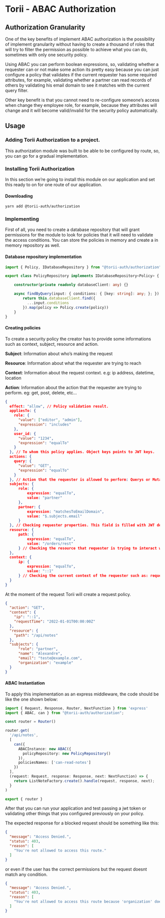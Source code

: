 # Torii - ABAC Authorization

## Authorization Granularity
One of the key benefits of implement ABAC authorization is the possibility of implement granularity without having to create a thousand of roles that will try to filter the permission as possible to achieve what you can do, sometimes with only one security policy.

Using ABAC you can perform boolean expressions, so, validating whether a requester can or not make some action its pretty easy because you can just configure a policy that validates if the current requester has some required attributes, for example, validating whether a partner can read records of others by validating his email domain to see it matches with the current query filter.

Other key benefit is that you cannot need to re-configure someone’s access when change they employee role, for example, because they attributes will change and it will become valid/invalid for the security policy automatically.

## Usage
### Adding Torii Authorization to a project.
This authorization module was built to be able to be configured by route, so, you can go for a gradual implementation.

### Installing Torii Authorization
In this section we’re going to install this module on our application and set this ready to on for one route of our application.

#### Downloading
```bash
yarn add @torii-auth/authorization
```

### Implementing
First of all, you need to create a database repository that will grant permissions for the module to look for policies that it will need to validate the access conditions. You can store the policies in memory and create a in memory repository as well.

#### Database repository implementation

```ts
import { Policy, IDatabaseRepository } from "@torii-auth/authorization";

export class PolicyRepository implements IDatabaseRepository<Policy> {

    constructor(private readonly databaseClient: any) {}

    async findByQuery(input: { conditions: { [key: string]: any; }; }): Promise<Policy[]> {
        return this.databaseClient.find({
          ...input.conditions
        }).map(policy => Policy.create(policy))
    }
}
```

#### Creating policies

To create a security policy the creator has to provide some informations such as context, subject, resource and action.

**Subject**: Information about who’s making the request

**Resource**: Information about what the requester are trying to reach

**Context**: Information about the request context. e.g: ip address, datetime, location

**Action**: Information about the action that the requester are trying to perform. eg: get, post, delete, etc…

```json
{
  effect: "allow", // Policy validation result.
  appliesTo: {
    role: {
      "value": ["editor", "admin"],
      "expression": "includes" 
    },
    user_id: {
      "value": "1234",
      "expression": "equalTo"
    }
  }, // To whom this policy applies. Object keys points to JWT keys.
  actions: {
    query: {
      "value": "GET",
      "expression": "equalTo"
    }
  }, // Action that the requester is allowed to perform: Querys or Mutations
  subjects: {
      role: {
          expression: "equalTo",
          value: "partner"
      },
      partner: {
          expression: "matchesToEmailDomain",
          value: "$.subjects.email"
      }
  }, // Checking requester properties. This field is filled with JWT decode information
  resource: {
      path: {
          expression: "equalTo",
          value: "/orders/rest"
      } // Checking the resource that requester is trying to interact with.
  },
  context: {
      ip: {
          expression: "equalTo",
          value: "::1"
      } // Checking the current context of the requester such as: request date time, ip and more
  }
}
```
At the moment of the request Torii will create a request policy.
```json
{
  "action": "GET",
  "context": {
    "ip": "::1",
    "requestTime": "2022-01-01T00:00:00Z"
  },
  "resource": {
    "path": "/api/notes"
  },
  "subjects": {
      "role": "partner",
      "name": "Alexandre",
      "email": "teste@example.com",
      "organization": "example"
  }
}
```
#### ABAC Instantiation

To apply this implementation as an express middleware, the code should be like the one shown below:
```ts
import { Request, Response, Router, NextFunction } from 'express'
import { ABAC, can } from "@torii-auth/authorization";

const router = Router()

router.get(
  '/api/notes', 
  [
    can({
      ABACInstance: new ABAC({
        policyRepository: new PolicyRepository()
      }),
      policiesNames: ['can-read-notes']
    })
  ],
  (request: Request, response: Response, next: NextFunction) => {
    return ListNoteFactory.create().handle(request, response, next);
  }
)

export { router }
```

After that you can run your application and test passing a jwt token or validating other things that you configured previously on your policy.

The expected response for a blocked request should be something like this:
```json
{
  "message": "Access Denied.",
  "status": 403,
  "reason": [
    "You're not allowed to access this route."
  ]
}
```
or even if the user has the correct permissions but the request doesnt match any condition.
```json
{
  "message": "Access Denied.",
  "status": 403,
  "reason": [
    "You're not allowed to access this route because 'organization' does not match the expression"
  ]
}
```